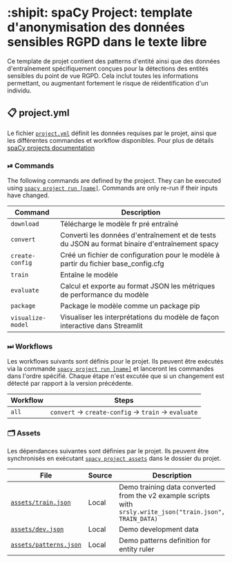 <!-- SPACY PROJECT: AUTO-GENERATED DOCS START (do not remove) -->

# :shipit: spaCy Project: template d'anonymisation des données sensibles RGPD dans le texte libre

Ce template de projet contient des patterns d'entité ainsi que des données d'entraînement spécifiquement conçues
pour la détections des entités sensibles du point de vue RGPD. Cela inclut toutes les informations permettant, ou augmentant
fortement le risque de réidentification d'un individu.

## 📋 project.yml

Le fichier [`project.yml`](project.yml) définit les données requises par le
projet, ainsi que les différentes commandes et workflow disponibles.
Pour plus de détails [spaCy projects documentation](https://spacy.io/usage/projects)


### ⏯ Commands

The following commands are defined by the project. They
can be executed using [`spacy project run [name]`](https://spacy.io/api/cli#project-run).
Commands are only re-run if their inputs have changed.

| Command | Description |
| --- | --- |
| `download` | Télécharge le modèle fr pré entraîné|
| `convert` | Converti les données d'entraînement et de tests du JSON au format binaire d'entraînement spacy |
| `create-config` | Créé un fichier de configuration pour le modèle à partir du fichier base_config.cfg |
| `train` | Entaîne le modèle|
| `evaluate` | Calcul et exporte au format JSON les métriques de performance du modèle |
| `package` | Package le modèle comme un package pip |
| `visualize-model` | Visualiser les interprétations du modèle de façon interactive dans Streamlit |

### ⏭ Workflows

Les workflows suivants sont définis pour le projet. Ils peuvent être exécutés via la commande
[`spacy project run [name]`](https://spacy.io/api/cli#project-run) et lanceront les commandes
dans l'ordre spécifié. Chaque étape n'est excutée que si un changement est détecté par rapport
à la version précédente.

| Workflow | Steps |
| --- | --- |
| `all` | `convert` &rarr; `create-config` &rarr; `train` &rarr; `evaluate` |

### 🗂 Assets

Les dépendances suivantes sont définies par le projet. Ils peuvent être synchronisés en
exécutant [`spacy project assets`](https://spacy.io/api/cli#project-assets)
dans le dossier du projet.

| File | Source | Description |
| --- | --- | --- |
| [`assets/train.json`](assets/train.json) | Local | Demo training data converted from the v2 example scripts with `srsly.write_json("train.json", TRAIN_DATA)` |
| [`assets/dev.json`](assets/dev.json) | Local | Demo development data |
| [`assets/patterns.json`](assets/patterns.json) | Local | Demo patterns definition for entity ruler |

<!-- SPACY PROJECT: AUTO-GENERATED DOCS END (do not remove) -->
